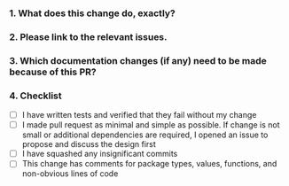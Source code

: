 <!--
Thank you for contributing to Caddy! Please fill this out to help us make the most of your pull request.
-->

### 1. What does this change do, exactly?


### 2. Please link to the relevant issues.


### 3. Which documentation changes (if any) need to be made because of this PR?


### 4. Checklist

- [ ] I have written tests and verified that they fail without my change
- [ ] I made pull request as minimal and simple as possible. If change is not small or additional dependencies are required, I opened an issue to propose and discuss the design first
- [ ] I have squashed any insignificant commits
- [ ] This change has comments for package types, values, functions, and non-obvious lines of code
